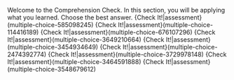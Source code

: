 Welcome to the Comprehension Check. In this section, you will be applying what you learned. Choose the best answer. 
{Check It!|assessment}(multiple-choice-585098245)
{Check It!|assessment}(multiple-choice-114416189)
{Check It!|assessment}(multiple-choice-676107296)
{Check It!|assessment}(multiple-choice-3649210664)
{Check It!|assessment}(multiple-choice-3454934649)
{Check It!|assessment}(multiple-choice-2474392774)
{Check It!|assessment}(multiple-choice-3729978148)
{Check It!|assessment}(multiple-choice-3464591888)
{Check It!|assessment}(multiple-choice-3548679612)
